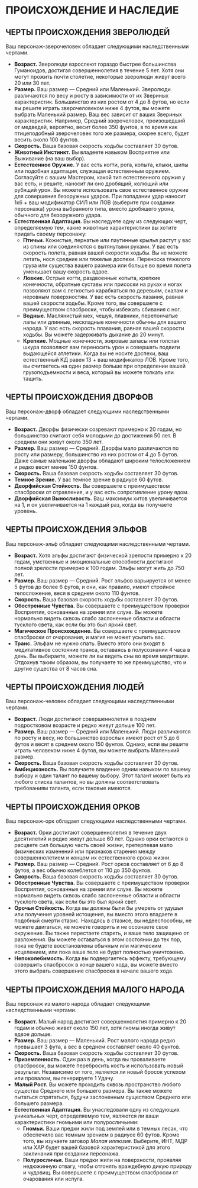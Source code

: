 # ПРОИСХОЖДЕНИЕ И НАСЛЕДИЕ

## ЧЕРТЫ ПРОИСХОЖДЕНИЯ ЗВЕРОЛЮДЕЙ

Ваш персонаж-зверочеловек обладает следующими наследственными чертами.

*   **Возраст.** Зверолюди взрослеют гораздо быстрее большинства Гуманоидов, достигая совершеннолетия в течение 5 лет. Хотя они могут прожить почти столетие, некоторые зверолюди живут всего 20 или 30 лет.
*   **Размер.** Ваш размер — Средний или Маленький. Зверолюди различаются по весу и росту в зависимости от их Звериных характеристик. Большинство из них ростом от 4 до 8 футов, но если вы решите играть зверочеловеком ниже 4 футов, вы можете выбрать Маленький размер. Ваш вес зависит от ваших Звериных характеристик. Например, Средний зверочеловек, произошедший от медведей, вероятно, весит более 350 фунтов, в то время как птицеподобный зверочеловек того же размера, скорее всего, будет весить около 100 фунтов.
*   **Скорость.** Ваша базовая скорость ходьбы составляет 30 футов.
*   **Животный Инстинкт.** Вы владеете навыком Восприятие или Выживание (на ваш выбор).
*   **Естественное Оружие.** У вас есть когти, рога, копыта, клыки, шипы или подобная адаптация, служащая естественным оружием. Согласуйте с вашим Мастером, какой тип естественного оружия у вас есть, и решите, наносит ли оно дробящий, колющий или рубящий урон. Вы можете использовать свое естественное оружие для совершения безоружных ударов. При попадании удар наносит 1к6 + ваш модификатор СИЛ или ЛОВ (выберите при создании персонажа) урона выбранного типа, вместо дробящего урона, обычного для безоружного удара.
*   **Естественная Адаптация.** Вы наследуете одну из следующих черт, определяемую тем, какие животные характеристики вы хотите придать своему персонажу:
    *   **Птичьи.** Кожистые, пернатые или паутинные крылья растут у вас из спины или соединяются с вытянутыми руками. У вас есть скорость полета, равная вашей скорости ходьбы. Вы не можете летать, нося средние или тяжелые доспехи. Переноска тяжелого груза или существа вашего размера или больше во время полета уменьшает вашу скорость вдвое.
    *   **Ловкие.** Острые когти, раздвоенные копыта, крепкие конечности, обратные суставы или присоски на руках и ногах позволяют вам с легкостью карабкаться по деревьям, скалам и неровным поверхностям. У вас есть скорость лазания, равная вашей скорости ходьбы. Кроме того, вы совершаете с преимуществом спасброски, чтобы избежать сбивания с ног.
    *   **Водные.** Маслянистый мех, чешуя, плавники, перепончатые лапы или длинные, нескладные конечности обычны для вашего народа. У вас есть скорость плавания, равная вашей скорости ходьбы. Вы можете задерживать дыхание до 20 минут.
    *   **Крепкие.** Мощные конечности, жировые запасы или толстая шкура позволяют вам переносить урон и совершать подвиги выдающейся атлетики. Когда вы не носите доспехи, ваш естественный КД равен 13 + ваш модификатор ЛОВ. Кроме того, вы считаетесь на один размер больше при определении вашей грузоподъемности и веса, который вы можете толкать или тащить.

## ЧЕРТЫ ПРОИСХОЖДЕНИЯ ДВОРФОВ

Ваш персонаж-дворф обладает следующими наследственными чертами.

*   **Возраст.** Дворфы физически созревают примерно к 20 годам, но большинство считают себя молодыми до достижения 50 лет. В среднем они живут около 350 лет.
*   **Размер.** Ваш размер — Средний. Дворфы мало различаются по росту или размеру, большинство из них ростом от 4 до 5 футов. Даже самые маленькие дворфы обладают широким телосложением и редко весят менее 150 фунтов.
*   **Скорость.** Ваша базовая скорость ходьбы составляет 30 футов.
*   **Темное Зрение.** У вас темное зрение в радиусе 60 футов.
*   **Дворфийская Стойкость.** Вы совершаете с преимуществом спасброски от отравления, и у вас есть сопротивление урону ядом.
*   **Дворфийская Выносливость.** Ваш максимум хитов увеличивается на 1, и он увеличивается на 1 каждый раз, когда вы получаете уровень.

## ЧЕРТЫ ПРОИСХОЖДЕНИЯ ЭЛЬФОВ

Ваш персонаж-эльф обладает следующими наследственными чертами.

*   **Возраст.** Хотя эльфы достигают физической зрелости примерно к 20 годам, умственные и эмоциональные способности достигают полной зрелости примерно к 100 годам. Эльфы могут жить до 750 лет.
*   **Размер.** Ваш размер — Средний. Рост эльфов варьируется от менее 5 футов до более 6 футов, и они, как правило, имеют стройное телосложение, веся в среднем около 110 фунтов.
*   **Скорость.** Ваша базовая скорость ходьбы составляет 30 футов.
*   **Обостренные Чувства.** Вы совершаете с преимуществом проверки Восприятия, основанные на зрении или слухе. Вы можете нормально видеть сквозь слабо заслоненные области и области тусклого света, как если бы это был яркий свет.
*   **Магическое Происхождение.** Вы совершаете с преимуществом спасброски от очарования, и магия не может усыпить вас.
*   **Транс.** Эльфам не нужно спать. Вместо этого они входят в медитативное состояние транса, оставаясь в полусознании 4 часа в день. Вы выбираете, можете ли вы видеть сны во время медитации. Отдохнув таким образом, вы получаете то же преимущество, что и другие существа от 8 часов сна.

## ЧЕРТЫ ПРОИСХОЖДЕНИЯ ЛЮДЕЙ

Ваш персонаж-человек обладает следующими наследственными чертами.

*   **Возраст.** Люди достигают совершеннолетия в позднем подростковом возрасте и редко живут дольше 100 лет.
*   **Размер.** Ваш размер — Средний или Маленький. Люди различаются по росту и весу, но большинство взрослых имеют рост от 5 до 6 футов и весят в среднем около 150 фунтов. Однако, если вы решите играть человеком ниже 4 футов, вы можете выбрать Маленький размер.
*   **Скорость.** Ваша базовая скорость ходьбы составляет 30 футов.
*   **Амбициозность.** Вы получаете владение одним навыком по вашему выбору и один талант по вашему выбору. Этот талант может быть из любого списка талантов, но вы должны соответствовать требованиям таланта, если таковые имеются.

## ЧЕРТЫ ПРОИСХОЖДЕНИЯ ОРКОВ

Ваш персонаж-орк обладает следующими наследственными чертами.

*   **Возраст.** Орки достигают совершеннолетия в течение двух десятилетий и редко живут дольше 60 лет. Однако орки остаются в расцвете сил большую часть своей жизни, претерпевая мало физических изменений или признаков старения между совершеннолетием и концом их естественного срока жизни.
*   **Размер.** Ваш размер — Средний. Рост орков составляет от 6 до 8 футов, а вес обычно колеблется от 110 до 350 фунтов.
*   **Скорость.** Ваша базовая скорость ходьбы составляет 30 футов.
*   **Обостренные Чувства.** Вы совершаете с преимуществом проверки Восприятия, основанные на зрении или слухе. Вы можете нормально видеть сквозь слабо заслоненные области и области тусклого света, как если бы это был яркий свет.
*   **Орочья Стойкость.** Когда вы должны были бы умереть от удушья или получения уровней истощения, вы вместо этого впадаете в подобный смерти стазис. Находясь в стазисе, вы недееспособны, не можете двигаться, не можете говорить и не осознаете свое окружение. Вы также перестаете стареть, и ваше тело защищено от разложения. Вы можете оставаться в этом состоянии до тех пор, пока не будете восстановлены обычным или магическим исцелением, или пока ваше тело не будет полностью уничтожено.
*   **Непоколебимость.** Когда вы подвергаетесь эффекту, требующему совершить спасбросок в конце вашего хода, вы можете вместо этого выбрать совершение спасброска в начале вашего хода.

## ЧЕРТЫ ПРОИСХОЖДЕНИЯ МАЛОГО НАРОДА

Ваш персонаж из малого народа обладает следующими наследственными чертами.

*   **Возраст.** Малый народ достигает совершеннолетия примерно к 20 годам и обычно живет около 150 лет, хотя гномы иногда живут вдвое дольше.
*   **Размер.** Ваш размер — Маленький. Рост малого народа редко превышает 3 фута, а вес в среднем составляет около 40 фунтов.
*   **Скорость.** Ваша базовая скорость ходьбы составляет 30 футов.
*   **Приземленность.** Один раз в день, когда вы проваливаете спасбросок, вы можете перебросить кость и использовать новый результат. Независимо от того, является ли новый бросок успехом или провалом, вы генерируете 1 Удачу.
*   **Малый Рост.** Вы можете проходить сквозь пространство любого существа Среднего или большего размера. Вы также можете пытаться спрятаться, будучи заслоненным существом Среднего или большего размера.
*   **Естественная Адаптация.** Вы унаследовали одну из следующих уникальных черт, определяемую тем, являются ли ваши характеристики гномьими или полуросличьими:
    *   **Гномьи.** Ваши предки жили под землей или в темных лесах, что обеспечило вас темным зрением в радиусе 60 футов. Кроме того, вы изучаете заговор *Малая иллюзия*. Выберите, ИНТ, МДР или ХАР будет вашей базовой характеристикой для этого заклинания при создании персонажа.
    *   **Полуросличьи.** Ваши предки жили на поверхности, проявляя недюжинную отвагу, чтобы отгонять враждебную дикую природу и чудовищ. Вы совершаете с преимуществом спасброски от очарования или испуга.

